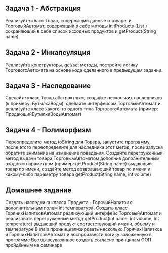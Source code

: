 ## Задача 1 - Абстракция
Реализуйте класс Товар, содержащий данные о товаре, и ТорговыйАвтомат, 
содержащий в себе методы initProducts (List <Product>) сохраняющий в 
себе список исходных продуктов и getProduct(String name)


## Задача 2 - Инкапсуляция
Реализуйте конструкторы, get/set методы, постройте логику 
ТорговогоАвтомата на основе кода
сделанного в предыдущем задании.


## Задача 3 - Наследование
Сделайте класс Товар абстрактным, создайте нескольких наследников (к примеру: БутылкаВоды),
сделайте интерфейсом ТорговыйАвтомат и реализуйте класс какого-то одного типа
ТорговогоАвтомата (пример: ПродающийБутылкиВодыАвтомат)


## Задача 4 - Полиморфизм
Переопределите метод toString для Товара, запустите программу, после этого переопределите для
наследника этот метод, после запуска обратите внимание на изменение поведения.
Создайте перегруженный метод выдачи товара ТорговымАвтоматом дополнив дополнительным
входным параметром (пример: getProduct(String name) выдающий товар по имени, создайте метод
возвращающий товар по имени и какому-либо параметру товара getProduct(String name, int volume)


## Домашнее задание
Создать наследника класса Продукта - ГорячийНапиток с дополнительным полем int температура.
Создать класс ГорячихНапитковАвтомат реализующий интерфейс ТорговыйАвтомат и реализовать
перегруженный метод getProduct(int name, int volume, int temperature) выдающий продукт
соответствующий имени, объему и температуре
В main проинициализировать несколько ГорячихНапитков и ГорячихНапитковАвтомат и
воспроизвести логику заложенную в программе
Все вышеуказанное создать согласно принципам ООП пройдённым на семинаре
